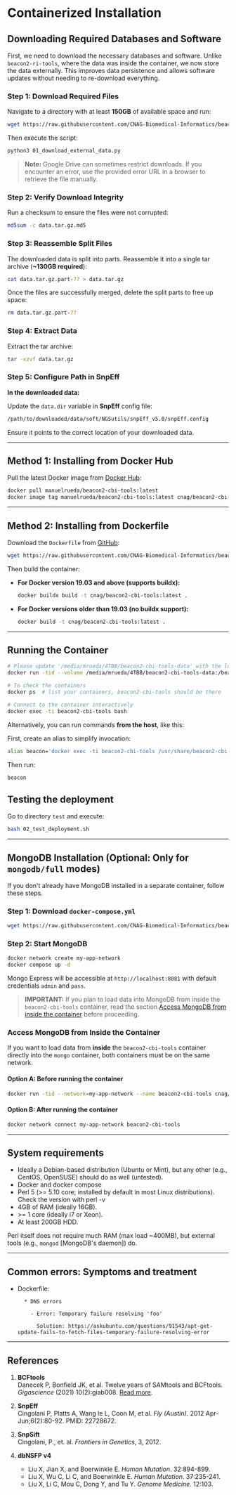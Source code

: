 # Containerized Installation

## Downloading Required Databases and Software

First, we need to download the necessary databases and software. Unlike `beacon2-ri-tools`, where the data was inside the container, we now store the data externally. This improves data persistence and allows software updates without needing to re-download everything.

### Step 1: Download Required Files

Navigate to a directory with at least **150GB** of available space and run:

```bash
wget https://raw.githubusercontent.com/CNAG-Biomedical-Informatics/beacon2-cbi-tools/main/scripts/01_download_external_data.py
```

Then execute the script:

```bash
python3 01_download_external_data.py
```

> **Note:** Google Drive can sometimes restrict downloads. If you encounter an error, use the provided error URL in a browser to retrieve the file manually.

### Step 2: Verify Download Integrity

Run a checksum to ensure the files were not corrupted:

```bash
md5sum -c data.tar.gz.md5
```

### Step 3: Reassemble Split Files

The downloaded data is split into parts. Reassemble it into a single tar archive (**~130GB required**):

```bash
cat data.tar.gz.part-?? > data.tar.gz
```

Once the files are successfully merged, delete the split parts to free up space:

```bash
rm data.tar.gz.part-??
```

### Step 4: Extract Data

Extract the tar archive:

```bash
tar -xzvf data.tar.gz
```

### Step 5: Configure Path in SnpEff

**In the downloaded data:**  

Update the `data.dir` variable in **SnpEff** config file:

```bash
/path/to/downloaded/data/soft/NGSutils/snpEff_v5.0/snpEff.config
```

Ensure it points to the correct location of your downloaded data.

---

## Method 1: Installing from Docker Hub

Pull the latest Docker image from [Docker Hub](https://hub.docker.com/r/manuelrueda/beacon2-cbi-tools):

```bash
docker pull manuelrueda/beacon2-cbi-tools:latest
docker image tag manuelrueda/beacon2-cbi-tools:latest cnag/beacon2-cbi-tools:latest
```

---

## Method 2: Installing from Dockerfile

Download the `Dockerfile` from [GitHub](https://github.com/CNAG-Biomedical-Informatics/beacon2-cbi-tools/blob/main/Dockerfile):

```bash
wget https://raw.githubusercontent.com/CNAG-Biomedical-Informatics/beacon2-cbi-tools/main/docker/Dockerfile
```

Then build the container:

- **For Docker version 19.03 and above (supports buildx):**

  ```bash
  docker buildx build -t cnag/beacon2-cbi-tools:latest .
  ```

- **For Docker versions older than 19.03 (no buildx support):**

  ```bash
  docker build -t cnag/beacon2-cbi-tools:latest .
  ```

---

## Running the Container

```bash
# Please update '/media/mrueda/4TBB/beacon2-cbi-tools-data' with the location of your data. Do not touch the mounting point ':/beacon2-cbi-tools-data'
docker run -tid --volume /media/mrueda/4TBB/beacon2-cbi-tools-data:/beacon2-cbi-tools-data --name beacon2-cbi-tools cnag/beacon2-cbi-tools:latest

# To check the containers
docker ps  # list your containers, beacon2-cbi-tools should be there

# Connect to the container interactively
docker exec -ti beacon2-cbi-tools bash
```

Alternatively, you can run commands **from the host**, like this:

First, create an alias to simplify invocation:

```bash
alias beacon='docker exec -ti beacon2-cbi-tools /usr/share/beacon2-cbi-tools/bin/beacon'
```

Then run:

```bash
beacon
```

## Testing the deployment

Go to directory `test` and execute:

```bash
bash 02_test_deployment.sh
```

---

## MongoDB Installation (Optional: Only for `mongodb/full` modes)

If you don't already have MongoDB installed in a separate container, follow these steps.

### Step 1: Download `docker-compose.yml`

```bash
wget https://raw.githubusercontent.com/CNAG-Biomedical-Informatics/beacon2-cbi-tools/main/docker/docker-compose.yml
```

### Step 2: Start MongoDB

```bash
docker network create my-app-network
docker compose up -d
```

Mongo Express will be accessible at `http://localhost:8081` with default credentials `admin` and `pass`.

> **IMPORTANT:** If you plan to load data into MongoDB from inside the `beacon2-cbi-tools` container, read the section [Access MongoDB from inside the container](#access-mongodb-from-inside-the-container) before proceeding.

### Access MongoDB from Inside the Container

If you want to load data from **inside** the `beacon2-cbi-tools` container directly into the `mongo` container, both containers must be on the same network.

#### **Option A**: Before running the container

```bash
docker run -tid --network=my-app-network --name beacon2-cbi-tools cnag/beacon2-cbi-tools:latest
```

#### **Option B**: After running the container

```bash
docker network connect my-app-network beacon2-cbi-tools
```

---

## System requirements

- Ideally a Debian-based distribution (Ubuntu or Mint), but any other (e.g., CentOS, OpenSUSE) should do as well (untested).
- Docker and docker compose
- Perl 5 (>= 5.10 core; installed by default in most Linux distributions). Check the version with perl -v
- 4GB of RAM (ideally 16GB).
- \>= 1 core (ideally i7 or Xeon).
- At least 200GB HDD.

Perl itself does not require much RAM (max load ~400MB), but external tools (e.g., `mongod` [MongoDB's daemon]) do.

---

## Common errors: Symptoms and treatment

  * Dockerfile:

          * DNS errors

            - Error: Temporary failure resolving 'foo'

              Solution: https://askubuntu.com/questions/91543/apt-get-update-fails-to-fetch-files-temporary-failure-resolving-error
---

## References

1. **BCFtools**  
   Danecek P, Bonfield JK, et al. Twelve years of SAMtools and BCFtools. *Gigascience* (2021) 10(2):giab008. [Read more](https://pubmed.ncbi.nlm.nih.gov/33590861).

2. **SnpEff**  
   Cingolani P, Platts A, Wang le L, Coon M, et al. *Fly (Austin)*. 2012 Apr-Jun;6(2):80-92. PMID: 22728672.

3. **SnpSift**  
   Cingolani, P., et. al. *Frontiers in Genetics*, 3, 2012.

4. **dbNSFP v4**  
   - Liu X, Jian X, and Boerwinkle E. *Human Mutation*. 32:894-899.
   - Liu X, Wu C, Li C, and Boerwinkle E. *Human Mutation*. 37:235-241.
   - Liu X, Li C, Mou C, Dong Y, and Tu Y. *Genome Medicine*. 12:103.
